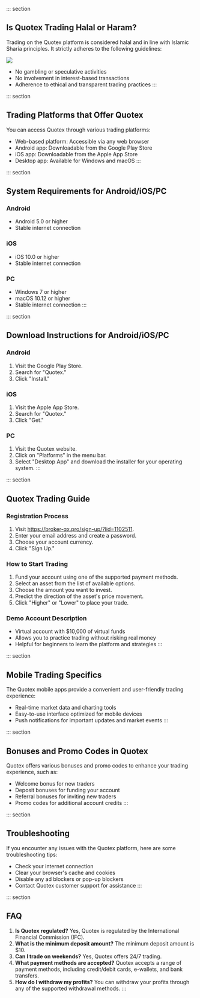 ::: section
## Is Quotex Trading Halal or Haram?

Trading on the Quotex platform is considered halal and in line with
Islamic Sharia principles. It strictly adheres to the following
guidelines:

[![](https://static.quotex.io/files/4_en/300_250.jpg)](https://traff.sbs/brokerqxlid)

-   No gambling or speculative activities
-   No involvement in interest-based transactions
-   Adherence to ethical and transparent trading practices
:::

::: section
## Trading Platforms that Offer Quotex

You can access Quotex through various trading platforms:

-   Web-based platform: Accessible via any web browser
-   Android app: Downloadable from the Google Play Store
-   iOS app: Downloadable from the Apple App Store
-   Desktop app: Available for Windows and macOS
:::

::: section
## System Requirements for Android/iOS/PC

### Android

-   Android 5.0 or higher
-   Stable internet connection

### iOS

-   iOS 10.0 or higher
-   Stable internet connection

### PC

-   Windows 7 or higher
-   macOS 10.12 or higher
-   Stable internet connection
:::

::: section
## Download Instructions for Android/iOS/PC

### Android

1.  Visit the Google Play Store.
2.  Search for "Quotex."
3.  Click "Install."

### iOS

1.  Visit the Apple App Store.
2.  Search for "Quotex."
3.  Click "Get."

### PC

1.  Visit the Quotex website.
2.  Click on "Platforms" in the menu bar.
3.  Select "Desktop App" and download the installer for your
    operating system.
:::

::: section
## Quotex Trading Guide

### Registration Process

1.  Visit https://broker-qx.pro/sign-up/?lid=1102511.
2.  Enter your email address and create a password.
3.  Choose your account currency.
4.  Click "Sign Up."

### How to Start Trading

1.  Fund your account using one of the supported payment methods.
2.  Select an asset from the list of available options.
3.  Choose the amount you want to invest.
4.  Predict the direction of the asset\'s price movement.
5.  Click "Higher" or "Lower" to place your trade.

### Demo Account Description

-   Virtual account with \$10,000 of virtual funds
-   Allows you to practice trading without risking real money
-   Helpful for beginners to learn the platform and strategies
:::

::: section
## Mobile Trading Specifics

The Quotex mobile apps provide a convenient and user-friendly trading
experience:

-   Real-time market data and charting tools
-   Easy-to-use interface optimized for mobile devices
-   Push notifications for important updates and market events
:::

::: section
## Bonuses and Promo Codes in Quotex

Quotex offers various bonuses and promo codes to enhance your trading
experience, such as:

-   Welcome bonus for new traders
-   Deposit bonuses for funding your account
-   Referral bonuses for inviting new traders
-   Promo codes for additional account credits
:::

::: section
## Troubleshooting

If you encounter any issues with the Quotex platform, here are some
troubleshooting tips:

-   Check your internet connection
-   Clear your browser\'s cache and cookies
-   Disable any ad blockers or pop-up blockers
-   Contact Quotex customer support for assistance
:::

::: section
## FAQ

1.  **Is Quotex regulated?** Yes, Quotex is regulated by the
    International Financial Commission (IFC).
2.  **What is the minimum deposit amount?** The minimum deposit amount
    is \$10.
3.  **Can I trade on weekends?** Yes, Quotex offers 24/7 trading.
4.  **What payment methods are accepted?** Quotex accepts a range of
    payment methods, including credit/debit cards, e-wallets, and bank
    transfers.
5.  **How do I withdraw my profits?** You can withdraw your profits
    through any of the supported withdrawal methods.
:::

